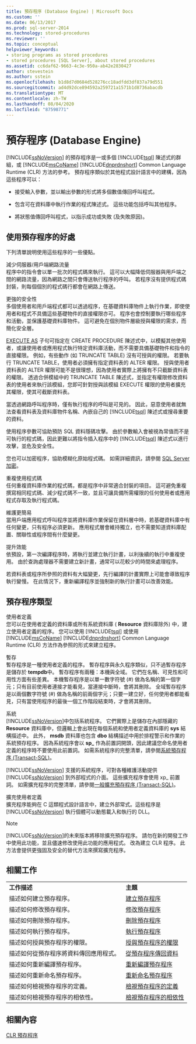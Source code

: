 ```yaml
---
title: 預存程序 (Database Engine) | Microsoft Docs
ms.custom: ''
ms.date: 06/13/2017
ms.prod: sql-server-2014
ms.technology: stored-procedures
ms.reviewer: ''
ms.topic: conceptual
helpviewer_keywords:
- storing programs as stored procedures
- stored procedures [SQL Server], about stored procedures
ms.assetid: cc6daf62-9663-4c3e-950a-ab42e2830427
author: stevestein
ms.author: sstein
ms.openlocfilehash: b1d8d7d0684d528276cc18adfdd3df837a79d551
ms.sourcegitcommit: ad4d92dce894592a259721a1571b1d8736abacdb
ms.translationtype: MT
ms.contentlocale: zh-TW
ms.lasthandoff: 08/04/2020
ms.locfileid: "87598771"
---
```

# <a name="stored-procedures-database-engine"></a>預存程序 (Database Engine)
  [!INCLUDE[ssNoVersion](../../includes/ssnoversion-md.md)] 的預存程序是一或多個 [!INCLUDE[tsql](../../includes/tsql-md.md)] 陳述式的群組，或 [!INCLUDE[msCoName](../../includes/msconame-md.md)] [!INCLUDE[dnprdnshort](../../includes/dnprdnshort-md.md)] Common Language Runtime (CLR) 方法的參考。 預存程序類似於其他程式設計語言中的建構，因為這些程序可以：  
  
-   接受輸入參數，並以輸出參數的形式將多個數值傳回呼叫程式。  
  
-   包含可在資料庫中執行作業的程式陳述式。 這些功能包括呼叫其他程序。  
  
-   將狀態值傳回呼叫程式，以指示成功或失敗 (及失敗原因)。  
  
## <a name="benefits-of-using-stored-procedures"></a>使用預存程序的好處  
 下列清單說明使用這些程序的一些優點。  
  
 減少伺服器/用戶端網路流量  
 程序中的指令會以單一批次的程式碼來執行。 這可以大幅降低伺服器與用戶端之間的網路流量，因為網路之間只會傳送執行程序的呼叫。 若程序沒有提供程式碼封裝，則每個個別的程式碼行都會在網路上傳送。  
  
 更強的安全性  
 多個使用者和用戶端程式都可以透過程序，在基礎資料庫物件上執行作業，即使使用者和程式不具備這些基礎物件的直接權限亦可。 程序也會控制要執行哪些程序和活動，並保護基礎資料庫物件。 這可避免在個別物件層級授與權限的需求，而簡化安全層。  
  
 [EXECUTE AS](/sql/t-sql/statements/execute-as-clause-transact-sql) 子句可指定在 CREATE PROCEDURE 陳述式中，以模擬其他使用者，或讓使用者或應用程式執行特定資料庫活動，而不需要具備基礎物件和指令的直接權限。 例如，有些動作 (如 TRUNCATE TABLE) 沒有可授與的權限。 若要執行 TRUNCATE TABLE，使用者必須擁有指定資料表的 ALTER 權限。 授與使用者資料表的 ALTER 權限可能不是很理想，因為使用者實際上將擁有不只截斷資料表的權限。 透過合併模組中的 TRUNCATE TABLE 陳述式，並指定有權限修改資料表的使用者來執行該模組，您即可針對授與該模組 EXECUTE 權限的使用者擴充其權限，使其可截斷資料表。  
  
 當透過網路呼叫程序時，僅有執行程序的呼叫是可見的。 因此，惡意使用者就無法查看資料表及資料庫物件名稱、內嵌自己的 [!INCLUDE[tsql](../../includes/tsql-md.md)] 陳述式或搜尋重要的資料。  
  
 使用程序參數可協助預防 SQL 資料隱碼攻擊。 由於參數輸入會被視為常值而不是可執行的程式碼，因此更難以將指令插入程序中的 [!INCLUDE[tsql](../../includes/tsql-md.md)] 陳述式以進行攻擊，並危及安全性。  
  
 您也可以加密程序，協助模糊化原始程式碼。 如需詳細資訊，請參閱 [SQL Server 加密](../security/encryption/sql-server-encryption.md)。  
  
 重複使用程式碼  
 任何重複資料庫作業的程式碼，都是程序中非常適合封裝的項目。 這可避免重複撰寫相同程式碼、減少程式碼不一致，並且可讓具備所需權限的任何使用者或應用程式存取及執行程式碼。  
  
 維護更簡易  
 當用戶端應用程式呼叫程序並將資料庫作業保留在資料層中時，若基礎資料庫中有任何變更，只有程序必須更新。 應用程式層會維持獨立，也不需要知道資料庫配置、關聯性或程序間有什麼變更。  
  
 提升效能  
 依預設，第一次編譯程序時，將執行並建立執行計畫，以利後續的執行中重複使用。 由於查詢處理器不需要建立新計畫，通常可以花較少的時間來處理程序。  
  
 若資料表或程序所參照的資料有大幅變更，先行編譯的計畫實際上可能會導致程序執行變慢。 在此情況下，重新編譯程序並強制新的執行計畫可以改善效能。  
  
## <a name="types-of-stored-procedures"></a>預存程序類型  
 使用者定義  
 您可以在使用者定義的資料庫或所有系統資料庫 ( **Resource** 資料庫除外) 中，建立使用者定義的程序。 您可以使用 [!INCLUDE[tsql](../../includes/tsql-md.md)] 或使用 [!INCLUDE[msCoName](../../includes/msconame-md.md)] [!INCLUDE[dnprdnshort](../../includes/dnprdnshort-md.md)] Common Language Runtime (CLR) 方法作為參照的形式來建立程序。  
  
 暫存  
 暫存程序是一種使用者定義的程序。 暫存程序與永久程序類似，只不過暫存程序是儲存於 **tempdb**中。 暫存程序有兩種：本機與全域。 它們在名稱、可見性和可用性方面有些差異。 本機暫存程序是以單一數字符號 (#) 做為名稱的第一個字元；只有目前使用者連接才能看見，當連接中斷時，會將其刪除。 全域暫存程序是以兩個數字符號 (#) 做為名稱的前兩個字元；只要一建立好，任何使用者都能看見，只有當使用程序的最後一個工作階段結束時，才會將其刪除。  
  
 系統  
 [!INCLUDE[ssNoVersion](../../includes/ssnoversion-md.md)]中包括系統程序。 它們實際上是儲存在內部隱藏的 **Resource** 資料庫中，但邏輯上會出現在每個系統和使用者定義資料庫的 **sys** 結構描述中。 此外， **msdb** 資料庫也包含 **dbo** 結構描述中用於排程警示和作業的系統預存程序。 因為系統程序會以 **sp_** 作為前置詞開頭，因此建議您命名使用者定義的程序時不要使用此前置詞。 如需系統程序的完整清單，請參閱[系統預存程序 &#40;Transact-SQL&#41;](/sql/relational-databases/system-stored-procedures/system-stored-procedures-transact-sql)。  
  
 [!INCLUDE[ssNoVersion](../../includes/ssnoversion-md.md)] 支援的系統程序，可對各種維護活動提供 [!INCLUDE[ssNoVersion](../../includes/ssnoversion-md.md)] 到外部程式的介面。 這些擴充程序會使用 xp_ 前置詞。 如需擴充程序的完整清單，請參閱[一般擴充預存程序 &#40;Transact-SQL&#41;](/sql/relational-databases/system-stored-procedures/general-extended-stored-procedures-transact-sql)。  
  
 擴充使用者定義  
 擴充程序能夠在 C 這類程式設計語言中，建立外部常式。這些程序是 [!INCLUDE[ssNoVersion](../../includes/ssnoversion-md.md)] 執行個體可以動態載入和執行的 DLL。  
  
> [!NOTE]  
>  [!INCLUDE[ssNoVersion](../../includes/ssnoversion-md.md)]的未來版本將移除擴充預存程序。 請勿在新的開發工作中使用此功能，並且儘速修改使用此功能的應用程式。 改為建立 CLR 程序。 此方法會提供更強固及安全的替代方法來撰寫擴充程序。  
  
## <a name="related-tasks"></a>相關工作  
  
|||  
|-|-|  
|**工作描述**|**主題**|  
|描述如何建立預存程序。|[建立預存程序](../stored-procedures/create-a-stored-procedure.md)|  
|描述如何修改預存程序。|[修改預存程序](../stored-procedures/modify-a-stored-procedure.md)|  
|描述如何刪除預存程序。|[刪除預存程序](../stored-procedures/delete-a-stored-procedure.md)|  
|描述如何執行預存程序。|[執行預存程序](../stored-procedures/execute-a-stored-procedure.md)|  
|描述如何授與預存程序的權限。|[授與預存程序的權限](../stored-procedures/grant-permissions-on-a-stored-procedure.md)|  
|描述如何從預存程序將資料傳回應用程式。|[從預存程序傳回資料](../stored-procedures/return-data-from-a-stored-procedure.md)|  
|描述如何重新編譯預存程序。|[重新編譯預存程序](../stored-procedures/recompile-a-stored-procedure.md)|  
|描述如何重新命名預存程序。|[重新命名預存程序](../stored-procedures/rename-a-stored-procedure.md)|  
|描述如何檢視預存程序的定義。|[檢視預存程序的定義](view-the-definition-of-a-stored-procedure.md)|  
|描述如何檢視預存程序的相依性。|[檢視預存程序的相依性](view-the-dependencies-of-a-stored-procedure.md)|  
  
## <a name="related-content"></a>相關內容  
 [CLR 預存程序](../../database-engine/dev-guide/clr-stored-procedures.md)  
  
  
